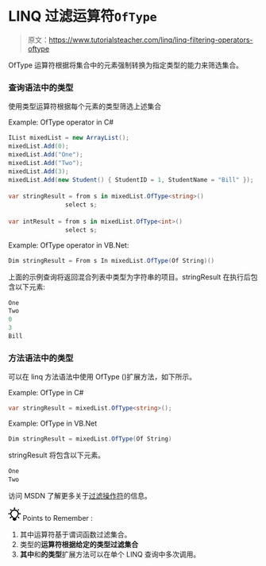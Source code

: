 # LINQ 过滤运算符`OfType`

> 原文：<https://www.tutorialsteacher.com/linq/linq-filtering-operators-oftype>

OfType 运算符根据将集合中的元素强制转换为指定类型的能力来筛选集合。

### 查询语法中的类型

使用类型运算符根据每个元素的类型筛选上述集合

Example: OfType operator in C#

```cs
IList mixedList = new ArrayList();
mixedList.Add(0);
mixedList.Add("One");
mixedList.Add("Two");
mixedList.Add(3);
mixedList.Add(new Student() { StudentID = 1, StudentName = "Bill" });

var stringResult = from s in mixedList.OfType<string>()
                select s;

var intResult = from s in mixedList.OfType<int>()
                select s;
```

Example: OfType operator in VB.Net:

```cs
Dim stringResult = From s In mixedList.OfType(Of String)()
```

上面的示例查询将返回混合列表中类型为字符串的项目。stringResult 在执行后包含以下元素:

```cs
One
Two
0
3
Bill
```

### 方法语法中的类型

可以在 linq 方法语法中使用 OfType <tresult>()扩展方法，如下所示。</tresult>

Example: OfType in C#

```cs
var stringResult = mixedList.OfType<string>();
```

Example: OfType in VB.Net

```cs
Dim stringResult = mixedList.OfType(Of String)
```

stringResult 将包含以下元素。

```cs
One
Two
```

访问 MSDN 了解更多关于[过滤操作符](https://msdn.microsoft.com/en-us/library/bb546161.aspx "Filtering operators on MSDN")的信息。

![](img/85db52f5404f0c468e1b194aa487d6a1.png)  Points to Remember :

1.  其中运算符基于谓词函数过滤集合。
2.  类型的**运算符根据给定的类型过滤集合**
3.  **其中**和**的类型**扩展方法可以在单个 LINQ 查询中多次调用。